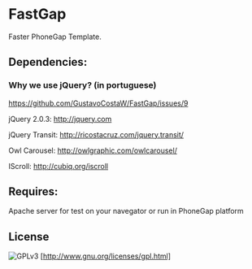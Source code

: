 FastGap
=======

Faster PhoneGap Template.

<h2>Dependencies:</h2>


<h3>Why we use jQuery? (in portuguese) </h3>

https://github.com/GustavoCostaW/FastGap/issues/9

jQuery 2.0.3:
http://jquery.com

jQuery Transit:
http://ricostacruz.com/jquery.transit/

Owl Carousel:
http://owlgraphic.com/owlcarousel/

IScroll:
http://cubiq.org/iscroll

<h2>Requires:</h2>

Apache server for test on your navegator or run in PhoneGap platform


<h2>License</h2>

![GPLv3](http://www.gnu.org/graphics/agplv3-88x31.png)
[http://www.gnu.org/licenses/gpl.html]


